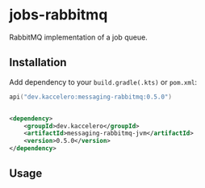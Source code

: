 # jobs-rabbitmq

RabbitMQ implementation of a job queue.

## Installation

Add dependency to your `build.gradle(.kts)` or `pom.xml`:

```kotlin
api("dev.kaccelero:messaging-rabbitmq:0.5.0")
```

```xml

<dependency>
    <groupId>dev.kaccelero</groupId>
    <artifactId>messaging-rabbitmq-jvm</artifactId>
    <version>0.5.0</version>
</dependency>
```

## Usage


